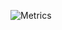 ![Metrics](https://metrics.lecoq.io/Emibergo02?template=classic&starlists=1&habits=1&followup=1&languages=1&base.indepth=false&base.hireable=false&languages.ignored=css%2Chtml&languages.limit=6&languages.threshold=0%25&languages.other=false&languages.colors=github&languages.sections=most-used&languages.indepth=false&languages.analysis.timeout=15&languages.categories=markup%2C%20programming&languages.recent.categories=markup%2C%20programming&languages.recent.load=300&languages.recent.days=14&habits.from=200&habits.days=14&habits.facts=true&habits.charts=false&habits.charts.type=classic&habits.trim=false&habits.languages.limit=8&followup.sections=repositories&followup.indepth=false&followup.archived=true&starlists.limit=2&starlists.limit.repositories=2&starlists.languages=false&starlists.limit.languages=8&starlists.shuffle.repositories=false&config.timezone=Europe%2FRome)
